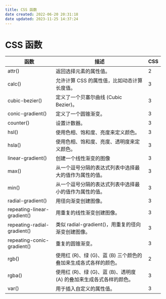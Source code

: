 ```yaml
---
title: CSS 函数
date created: 2022-06-20 20:31:18
date updated: 2023-11-25 14:37:24
---
```


# CSS 函数

| 函数                          | 描述                                    | CSS |
| --------------------------- | ------------------------------------- | --- |
| attr()                      | 返回选择元素的属性值。| 2   |
| calc()                      | 允许计算 CSS 的属性值，比如动态计算长度值。| 3   |
| cubic-bezier()              | 定义了一个贝塞尔曲线 (Cubic Bezier)。| 3   |
| conic-gradient()            | 定义了一个圆锥渐变。| 3   |
| counter()                   | 设置计数器。| 3   |
| hsl()                       | 使用色相、饱和度、亮度来定义颜色。| 3   |
| hsla()                      | 使用色相、饱和度、亮度、透明度来定义颜色。| 3   |
| linear-gradient()           | 创建一个线性渐变的图像                           | 3   |
| max()                       | 从一个逗号分隔的表达式列表中选择最大的值作为属性的值。| 3   |
| min()                       | 从一个逗号分隔的表达式列表中选择最小的值作为属性的值。| 3   |
| radial-gradient()           | 用径向渐变创建图像。| 3   |
| repeating-linear-gradient() | 用重复的线性渐变创建图像。| 3   |
| repeating-radial-gradient() | 类似 radial-gradient()，用重复的径向渐变创建图像。| 3   |
| repeating-conic-gradient()  | 重复的圆锥渐变。| 3   |
| rgb()                       | 使用红 (R)、绿 (G)、蓝 (B) 三个颜色的叠加来生成各式各样的颜色。| 2   |
| rgba()                      | 使用红 (R)、绿 (G)、蓝 (B)、透明度 (A) 的叠加来生成各式各样的颜色。| 3   |
| var()                       | 用于插入自定义的属性值。| 3   |
